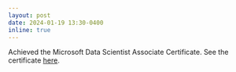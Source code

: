```yaml
---
layout: post
date: 2024-01-19 13:30-0400
inline: true
---
```


Achieved the Microsoft Data Scientist Associate Certificate. See the certificate [here](https://learn.microsoft.com/api/credentials/share/en-us/andreped/FF8D2984FD42E2F?sharingId=D2D72886804A835A).
